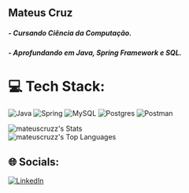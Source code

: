 ## Mateus Cruz

#####  - Cursando Ciência da Computação.<br/>
#####  - Aprofundando em Java, Spring Framework e SQL.<br/>

# 💻 Tech Stack:
![Java](https://img.shields.io/badge/java-%23ED8B00.svg?style=for-the-badge&logo=openjdk&logoColor=white) ![Spring](https://img.shields.io/badge/spring-%236DB33F.svg?style=for-the-badge&logo=spring&logoColor=white) ![MySQL](https://img.shields.io/badge/mysql-4479A1.svg?style=for-the-badge&logo=mysql&logoColor=white) ![Postgres](https://img.shields.io/badge/postgres-%23316192.svg?style=for-the-badge&logo=postgresql&logoColor=white) ![Postman](https://img.shields.io/badge/javascript-%23323330.svg?style=for-the-badge&logo=javascript&logoColor=%23F7DF1E)

![mateuscruzz's Stats](https://github-readme-stats.vercel.app/api?username=mateuscruzz&theme=dark&show_icons=true&hide_border=false&count_private=true)<br/>
![mateuscruzz's Top Languages](https://github-readme-stats.vercel.app/api/top-langs/?username=mateuscruzz&theme=dark&show_icons=true&hide_border=false&layout=compact)


## 🌐 Socials:
[![LinkedIn](https://img.shields.io/badge/LinkedIn-%230077B5.svg?logo=linkedin&logoColor=white)](https://linkedin.com/in/mateus-cruz-646430231) 

